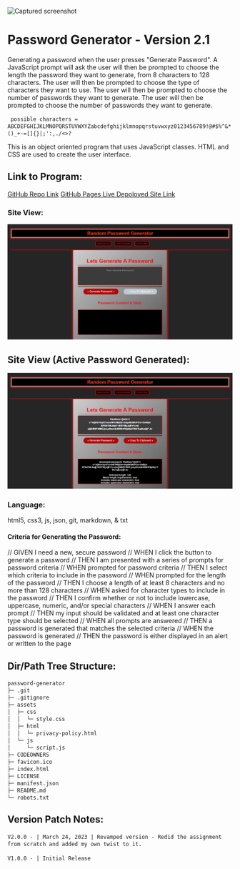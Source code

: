 ![](filesystem:chrome-extension://fdpohaocaechififmbbbbbknoalclacl/persistent/screencapture-niksharpkings-github-io-password-generator-2023-03-25-13_53_58.png "Captured screenshot")

# Password Generator - Version 2.1

Generating a password when the user presses "Generate Password". A JavaScript prompt will ask the user will then be prompted to choose the length the password they want to generate, from 8 characters to 128 characters. The user will then be prompted to choose the type of characters they want to use. The user will then be prompted to choose the number of passwords they want to generate.
The user will then be prompted to choose the number of passwords they want to generate.

```
 possible characters = ABCDEFGHIJKLMNOPQRSTUVWXYZabcdefghijklmnopqrstuvwxyz0123456789!@#$%^&*()_+-=[]{}|;':,./<>?
```

This is an object oriented program that uses JavaScript classes.
HTML and CSS are used to create the user interface.

## Link to Program:

[GitHub Repo Link](https://github.com/Niksharpkings/password-generator)
[GitHub Pages Live Depoloyed Site Link](https://niksharpkings.github.io/password-generator/)

### Site View:

![1679777918508](image/README/1679777918508.png)


## Site View (Active Password Generated):

![1679778089495](image/README/1679778089495.png)

### Language:

 html5, css3, js, json, git, markdown, & txt

#### Criteria for Generating the Password:

// GIVEN I need a new, secure password
// WHEN I click the button to generate a password
// THEN I am presented with a series of prompts for password criteria
// WHEN prompted for password criteria
// THEN I select which criteria to include in the password
// WHEN prompted for the length of the password
// THEN I choose a length of at least 8 characters and no more than 128 characters
// WHEN asked for character types to include in the password
// THEN I confirm whether or not to include lowercase, uppercase, numeric, and/or special characters
// WHEN I answer each prompt
// THEN my input should be validated and at least one character type should be selected
// WHEN all prompts are answered
// THEN a password is generated that matches the selected criteria
// WHEN the password is generated
// THEN the password is either displayed in an alert or written to the page

## Dir/Path Tree Structure:

```
password-generator
├─ .git
├─ .gitignore
├─ assets
│  ├─ css
│  │  └─ style.css
│  ├─ html
│  │  └─ privacy-policy.html
│  └─ js
│     └─ script.js
├─ CODEOWNERS
├─ favicon.ico
├─ index.html
├─ LICENSE
├─ manifest.json
├─ README.md
└─ robots.txt

```

## Version Patch Notes:

```
V2.0.0 - | March 24, 2023 | Revamped version - Redid the assignment from scratch and added my own twist to it.

V1.0.0 - | Initial Release
```
